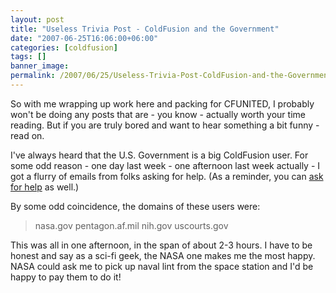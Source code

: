 ```yaml
---
layout: post
title: "Useless Trivia Post - ColdFusion and the Government"
date: "2007-06-25T16:06:00+06:00"
categories: [coldfusion]
tags: []
banner_image: 
permalink: /2007/06/25/Useless-Trivia-Post-ColdFusion-and-the-Government
---
```


So with me wrapping up work here and packing for CFUNITED, I probably won't be doing any posts that are - you know - actually worth your time reading. But if you are truly bored and want to hear something a bit funny - read on.

I've always heard that the U.S. Government is a big ColdFusion user. For some odd reason - one day last week - one afternoon last week actually - I got a flurry of emails from folks asking for help. (As a reminder, you can <a href="http://www.raymondcamden.com/contact.cfm">ask for help</a> as well.) 

By some odd coincidence, the domains of these users were:

<blockquote>
nasa.gov
pentagon.af.mil
nih.gov
uscourts.gov
</blockquote>

This was all in one afternoon, in the span of about 2-3 hours. I have to be honest and say as a sci-fi geek, the NASA one makes me the most happy. NASA could ask me to pick up naval lint from the space station and I'd be happy to pay them to do it!